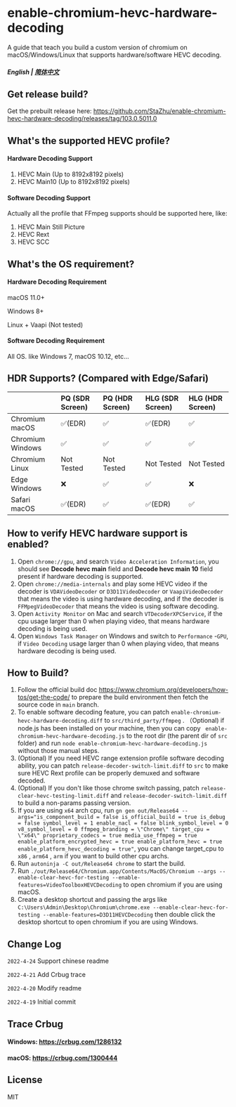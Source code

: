 # enable-chromium-hevc-hardware-decoding

A guide that teach you build a custom version of chromium on macOS/Windows/Linux that supports hardware/software HEVC decoding.


##### English | [简体中文](./README.zh_CN.md)

## Get release build?

Get the prebuilt release here: https://github.com/StaZhu/enable-chromium-hevc-hardware-decoding/releases/tag/103.0.5011.0

## What's the supported HEVC profile?

#### Hardware Decoding Support

1. HEVC Main (Up to 8192x8192 pixels)
2. HEVC Main10 (Up to 8192x8192 pixels)

#### Software Decoding Support

Actually all the profile that FFmpeg supports should be supported here, like:

1. HEVC Main Still Picture
2. HEVC Rext
3. HEVC SCC

## What's the OS requirement?

#### Hardware Decoding Requirement

macOS 11.0+

Windows 8+

Linux + Vaapi (Not tested)

#### Software Decoding Requirement

All OS. like Windows 7, macOS 10.12, etc...

## HDR Supports? (Compared with Edge/Safari) 

|                  | PQ (SDR Screen) | PQ (HDR Screen) | HLG (SDR Screen) | HLG (HDR Screen) |
| :-------------- | :------------- | :------------- | :-------------- | :-------------- |
|  Chromium macOS  |     ✅(EDR)      |        ✅        |      ✅(EDR)      |        ✅         |
| Chromium Windows |        ✅        |        ✅        |        ✅         |        ✅         |
|  Chromium Linux  |   Not Tested    |   Not Tested    |    Not Tested    |    Not Tested    |
|   Edge Windows   |        ❌        |        ✅        |        ✅         |        ❌         |
|   Safari macOS   |     ✅(EDR)      |        ✅        |      ✅(EDR)      |        ✅         |

## How to verify HEVC hardware support is enabled?

1. Open `chrome://gpu`, and search `Video Acceleration Information`, you should see **Decode hevc main** field and **Decode hevc main 10** field present if hardware decoding is supported.
2. Open `chrome://media-internals` and play some HEVC video if the decoder is `VDAVideoDecoder` or `D3D11VideoDecoder` or `VaapiVideoDecoder` that means the video is using hardware decoding, and if the decoder is `FFMpegVideoDecoder` that means  the video is using software decoding.
3. Open `Activity Monitor` on Mac and search `VTDecoderXPCService`, if the cpu usage larger than 0 when playing video, that means hardware decoding is being used.
4. Open `Windows Task Manager` on Windows and switch to `Performance` -`GPU`, if `Video Decoding` usage larger than 0 when playing video,  that means hardware decoding is being used.

## How to Build?

1. Follow the official build doc https://www.chromium.org/developers/how-tos/get-the-code/ to prepare the build environment then fetch the source code in `main` branch.
2. To enable software decoding feature, you can patch  `enable-chromium-hevc-hardware-decoding.diff` to `src/third_party/ffmpeg` . （Optional)  if node.js has been installed on your machine, then you can copy  ` enable-chromium-hevc-hardware-decoding.js`  to the root dir (the parent dir of `src` folder) and run `node enable-chromium-hevc-hardware-decoding.js ` without those manual steps. 
3. (Optional) If you need HEVC range extension profile software decoding ability, you can patch  `release-decoder-switch-limit.diff`  to `src` to make sure HEVC Rext profile can be properly demuxed and software decoded.
4. (Optional) If you don't like those chrome switch passing, patch `release-clear-hevc-testing-limit.diff` and `release-decoder-switch-limit.diff` to build a non-params passing version.
5. If you are using `x64` arch cpu, run  `gn gen out/Release64 --args="is_component_build = false is_official_build = true is_debug = false symbol_level = 1 enable_nacl = false blink_symbol_level = 0 v8_symbol_level = 0 ffmpeg_branding = \"Chrome\" target_cpu = \"x64\" proprietary_codecs = true media_use_ffmpeg = true enable_platform_encrypted_hevc = true enable_platform_hevc = true enable_platform_hevc_decoding = true"`,  you can change target_cpu to `x86` , `arm64` , `arm` if you want to build other cpu archs.
6. Run `autoninja -C out/Release64 chrome` to start the build.
7. Run `./out/Release64/Chromium.app/Contents/MacOS/Chromium --args --enable-clear-hevc-for-testing --enable-features=VideoToolboxHEVCDecoding` to open chromium if you are using macOS.
8. Create a desktop shortcut and passing the args like `C:\Users\Admin\Desktop\Chromium\chrome.exe --enable-clear-hevc-for-testing --enable-features=D3D11HEVCDecoding` then double click the desktop shortcut to open chromium if you are using Windows.

## Change Log

`2022-4-24` Support chinese readme

`2022-4-21` Add Crbug trace

`2022-4-20` Modify readme

`2022-4-19` Initial commit

## Trace Crbug

#### Windows:  https://crbug.com/1286132

#### macOS:  https://crbug.com/1300444

## License

MIT
